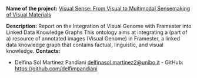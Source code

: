 **Name of the project:** [Visual Sense: From Visual to Multimodal Sensemaking of Visual Materials](https://github.com/delfimpandiani/visualsense/)

**Description:** Report on the Integration of Visual Genome with Framester into Linked Data Knowledge Graphs
This ontology aims at integrating a (part of a) resource of annotated images (Visual Genome) in Framester, a linked data knowledge graph that contains factual, linguistic, and visual knowledge.
**Contacts:**
* Delfina Sol Martinez Pandiani <delfinasol.martinez2@unibo.it> - GitHub: https://github.com/delfimpandiani
